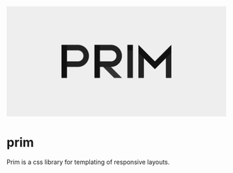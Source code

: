 ![Prim](public/images/prim-banner.svg)

# prim
Prim is a css library for templating of responsive layouts.
